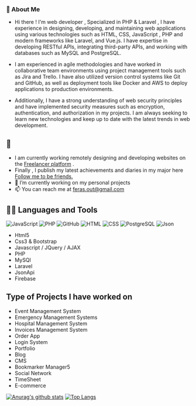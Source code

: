 ### 🤵 About Me 
<!-- application -->
* Hi there ! I'm web developer , Specialized in PHP & Laravel , I have experience in designing, developing, and maintaining web applications using various technologies such as HTML, CSS, JavaScript , PHP and modern frameworks like Laravel, and Vue.js. I have expertise in developing RESTful APIs, integrating third-party APIs, and working with databases such as MySQL and PostgreSQL.

* I am experienced in agile methodologies and have worked in collaborative team environments using project management tools such as Jira and Trello. I have also utilized version control systems like Git and GitHub, as well as deployment tools like Docker and AWS to deploy applications to production environments.

* Additionally, I have a strong understanding of web security principles and have implemented security measures such as encryption, authentication, and authorization in my projects. I am always seeking to learn new technologies and keep up to date with the latest trends in web development.




## 🤵 
- I am currently working remotely designing and developing websites on the <a href="https://www.freelancer.com/u/ferasout">Freelancer platform</a> .
- Finally , I publish my latest achievements and diaries in my major here  <a href="https://www.linkedin.com/in/feras-anwer-abu-alkomboz-672523192/">Follow me to be friends.</a> 
- 🔭 I’m currently working on my personal projects
- 📫 You can reach me at feras.out@gmail.com



## 👨‍💻 Languages and Tools
![JavaScript](https://img.shields.io/badge/-JavaScript-000?&logo=JavaScript)
![PHP]( https://img.shields.io/badge/-PHP-000?&logo=PHP)
![GitHub](https://img.shields.io/badge/-GitHub-000?&logo=GitHub)
![HTML](https://img.shields.io/badge/-HTML5-000?&logo=HTML5)
![CSS](https://img.shields.io/badge/-CSS3-000?&logo=CSS3&logoColor=1572B6)
![PostgreSQL](https://img.shields.io/badge/-PostgreSQL-000?&logo=PostgreSQL)
![Json](https://img.shields.io/badge/-Json-000?&logo=Json)

- Html5
- Css3 & Bootstrap
- Javascript / JQuery / AJAX
- PHP
- MySQl
- Laravel
- JsonApi
- Firebase 

## Type of Projects I have worked on
- Event Management System
- Emergency Management Systems
- Hospital Management System
- Invoices Management System
- Order App
- Login System
- Portfolio
- Blog
- CMS
- Bookmarker Manager5
- Social Network
- TimeSheet
- E-commerce



<!-- #### ✨Php

I can analyze and study all software systems and build a database of its own that works very efficiently in addition to providing all security and privacy technologies on the sites.

 -->

[![Anurag's github stats](https://github-readme-stats.vercel.app/api?username=firasabualkomboz)](https://github.com/anuraghazra/github-readme-stats)
[![Top Langs](https://github-readme-stats.vercel.app/api/top-langs/?username=firasabualkomboz&layout=compact)](https://github.com/anuraghazra/github-readme-stats)


